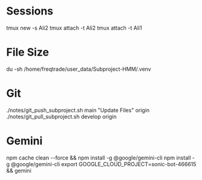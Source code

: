 # Sessions
tmux new -s Ali2
tmux attach -t Ali2
tmux attach -t Ali1

# File Size
du -sh /home/freqtrade/user_data/Subproject-HMM/.venv

# Git
./notes/git_push_subproject.sh main "Update Files" origin
./notes/git_pull_subproject.sh develop origin

# Gemini
npm cache clean --force && npm install -g @google/gemini-cli
npm install -g @google/gemini-cli
export GOOGLE_CLOUD_PROJECT=sonic-bot-466615 && gemini